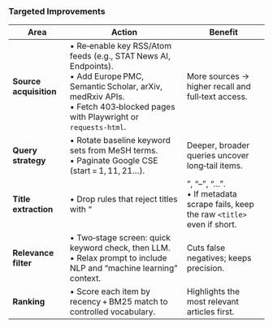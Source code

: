### Targeted Improvements

| Area | Action | Benefit |
|------|--------|---------|
| **Source acquisition** | • Re‑enable key RSS/Atom feeds (e.g., STAT News AI, Endpoints).<br>• Add Europe PMC, Semantic Scholar, arXiv, medRxiv APIs.<br>• Fetch 403‑blocked pages with Playwright or `requests‑html`. | More sources → higher recall and full‑text access. |
| **Query strategy** | • Rotate baseline keyword sets from MeSH terms.<br>• Paginate Google CSE (start = 1, 11, 21…). | Deeper, broader queries uncover long‑tail items. |
| **Title extraction** | • Drop rules that reject titles with “|”, “–”, “…”.<br>• If metadata scrape fails, keep the raw `<title>` even if short. | Fewer articles discarded as “Untitled”. |
| **Relevance filter** | • Two‑stage screen: quick keyword check, then LLM.<br>• Relax prompt to include NLP and “machine learning” context. | Cuts false negatives; keeps precision. |
| **Ranking** | • Score each item by recency + BM25 match to controlled vocabulary. | Highlights the most relevant articles first. |


